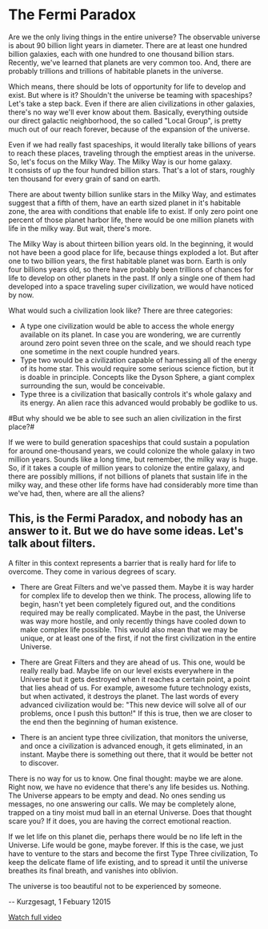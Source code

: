 # The Fermi Paradox

Are we the only living things in the entire universe?  The observable universe is about 90 billion light years in diameter. There are at least one hundred billion galaxies, each with one hundred to one thousand billion stars.  Recently, we've learned that planets are very common too. And, there are probably trillions and trillions of habitable planets in the universe.

Which means, there should be lots of opportunity for life to develop and exist. But where is it? Shouldn't the universe be teaming with spaceships? Let's take a step back. Even if there are alien civilizations in other galaxies, there's no way we'll ever know about them. Basically, everything outside our direct galactic neighborhood, the so called "Local Group", is pretty much out of our reach forever, because of the expansion of the universe.

Even if we had really fast spaceships, it would literally take billions of years to reach these places, traveling through the emptiest areas in the universe. So, let's focus on the Milky Way. The Milky Way is our home galaxy.  
It consists of up the four hundred billion stars. That's a lot of stars, roughly ten thousand for every grain of sand on earth.

There are about twenty billion sunlike stars in the Milky Way, and estimates suggest that a fifth of them, have an earth sized planet in it's habitable zone, the area with conditions that enable life to exist.  If only zero point one percent of those planet harbor life, there would be one million planets with life in the milky way. But wait, there's more.  

The Milky Way is about thirteen billion years old. In the beginning, it would not have been a good place for life, because things exploded a lot. But after one to two billion years, the first habitable planet was born. Earth is only four billions years old, so there have probably been trillions of chances for life to develop on other planets in the past.  If only a single one of them had developed into a space traveling super civilization, we would have noticed by now.

What would such a civilization look like? There are three categories:

- A type one civilization would be able to access the whole energy available on its planet. In case you are wondering, we are currently around zero point seven three on the scale, and we should reach type one sometime in the next couple hundred years.
- Type two would be a civilization capable of harnessing all of the energy of its home star. This would require some serious science fiction, but it is doable in principle. Concepts like the Dyson Sphere, a giant complex surrounding the sun, would be conceivable. 
- Type three is a civilization that basically controls it's whole galaxy and its energy. An alien race this advanced would probably be godlike to us.

#But why should we be able to see such an alien civilization in the first place?#

If we were to build generation spaceships that could sustain a population for around one-thousand years, we could colonize the whole galaxy in two million years. Sounds like a long time, but remember, the milky way is huge. So, if it takes a couple of million years to colonize the entire galaxy, and there are possibly millions, if not billions of planets that sustain life in the milky way, and these other life forms have had considerably more time than we've had, then, where are all the aliens?

## This, is the Fermi Paradox, and nobody has an answer to it. But we do have some ideas. Let's talk about filters.

A filter in this context represents a barrier that is really hard for life to overcome. They come in various degrees of scary.  

- There are Great Filters and we've passed them. Maybe it is way harder for complex life to develop then we think. The process, allowing life to begin, hasn't yet been completely figured out, and the conditions required may be really complicated. Maybe in the past, the Universe was way more hostile, and only recently things have cooled down to make complex life possible. This would also mean that we may be unique, or at least one of the first, if not the first civilization in the entire Universe.

- There are Great Filters and they are ahead of us. This one, would be really really bad. Maybe life on our level exists everywhere in the Universe but it gets destroyed when it reaches a certain point, a point that lies ahead of us. For example, awesome future technology exists, but when activated, it destroys the planet. The last words of every advanced civilization would be: "This new device will solve all of our problems, once I push this button!" If this is true, then we are closer to the end then the beginning of human existence.

- There is an ancient type three civilization, that monitors the universe, and once a civilization is advanced enough, it gets eliminated, in an instant.  Maybe there is something out there, that it would be better not to discover.

There is no way for us to know. One final thought: maybe we are alone. Right now, we have no evidence that there's any life besides us. Nothing. The Universe appears to be empty and dead. No ones sending us messages, no one answering our calls. We may be completely alone, trapped on a tiny moist mud ball in an eternal Universe. Does that thought scare you? If it does, you are having the correct emotional reaction.

If we let life on this planet die, perhaps there would be no life left in the Universe. Life would be gone, maybe forever. If this is the case, we just have to venture to the stars and become the first Type Three civilization, 
To keep the delicate flame of life existing, and to spread it until the universe breathes its final breath, and vanishes into oblivion.

The universe is too beautiful not to be experienced by someone. 

-- Kurzgesagt, 1 Febuary 12015

[Watch full video](https://www.youtube.com/watch?v=sNhhvQGsMEc)

